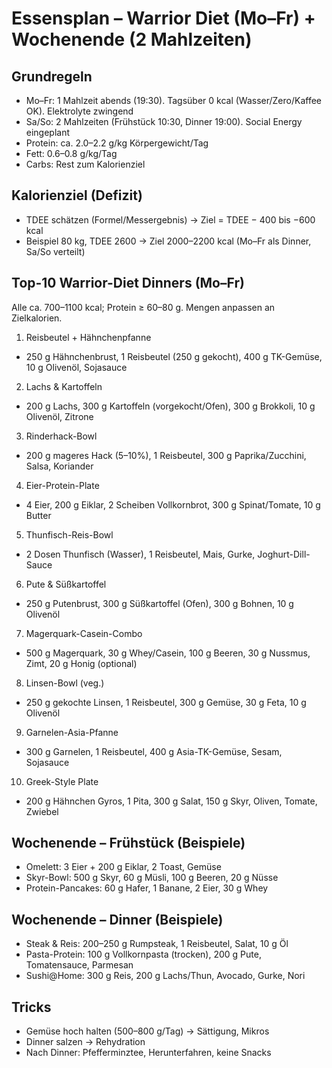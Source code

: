 # Essensplan – Warrior Diet (Mo–Fr) + Wochenende (2 Mahlzeiten)

## Grundregeln
- Mo–Fr: 1 Mahlzeit abends (19:30). Tagsüber 0 kcal (Wasser/Zero/Kaffee OK). Elektrolyte zwingend
- Sa/So: 2 Mahlzeiten (Frühstück 10:30, Dinner 19:00). Social Energy eingeplant
- Protein: ca. 2.0–2.2 g/kg Körpergewicht/Tag
- Fett: 0.6–0.8 g/kg/Tag
- Carbs: Rest zum Kalorienziel

## Kalorienziel (Defizit)
- TDEE schätzen (Formel/Messergebnis) → Ziel = TDEE − 400 bis −600 kcal
- Beispiel 80 kg, TDEE 2600 → Ziel 2000–2200 kcal (Mo–Fr als Dinner, Sa/So verteilt)

## Top-10 Warrior-Diet Dinners (Mo–Fr)
Alle ca. 700–1100 kcal; Protein ≥ 60–80 g. Mengen anpassen an Zielkalorien.

1. Reisbeutel + Hähnchenpfanne
- 250 g Hähnchenbrust, 1 Reisbeutel (250 g gekocht), 400 g TK-Gemüse, 10 g Olivenöl, Sojasauce

2. Lachs & Kartoffeln
- 200 g Lachs, 300 g Kartoffeln (vorgekocht/Ofen), 300 g Brokkoli, 10 g Olivenöl, Zitrone

3. Rinderhack-Bowl
- 200 g mageres Hack (5–10%), 1 Reisbeutel, 300 g Paprika/Zucchini, Salsa, Koriander

4. Eier-Protein-Plate
- 4 Eier, 200 g Eiklar, 2 Scheiben Vollkornbrot, 300 g Spinat/Tomate, 10 g Butter

5. Thunfisch-Reis-Bowl
- 2 Dosen Thunfisch (Wasser), 1 Reisbeutel, Mais, Gurke, Joghurt-Dill-Sauce

6. Pute & Süßkartoffel
- 250 g Putenbrust, 300 g Süßkartoffel (Ofen), 300 g Bohnen, 10 g Olivenöl

7. Magerquark-Casein-Combo
- 500 g Magerquark, 30 g Whey/Casein, 100 g Beeren, 30 g Nussmus, Zimt, 20 g Honig (optional)

8. Linsen-Bowl (veg.)
- 250 g gekochte Linsen, 1 Reisbeutel, 300 g Gemüse, 30 g Feta, 10 g Olivenöl

9. Garnelen-Asia-Pfanne
- 300 g Garnelen, 1 Reisbeutel, 400 g Asia-TK-Gemüse, Sesam, Sojasauce

10. Greek-Style Plate
- 200 g Hähnchen Gyros, 1 Pita, 300 g Salat, 150 g Skyr, Oliven, Tomate, Zwiebel

## Wochenende – Frühstück (Beispiele)
- Omelett: 3 Eier + 200 g Eiklar, 2 Toast, Gemüse
- Skyr-Bowl: 500 g Skyr, 60 g Müsli, 100 g Beeren, 20 g Nüsse
- Protein-Pancakes: 60 g Hafer, 1 Banane, 2 Eier, 30 g Whey

## Wochenende – Dinner (Beispiele)
- Steak & Reis: 200–250 g Rumpsteak, 1 Reisbeutel, Salat, 10 g Öl
- Pasta-Protein: 100 g Vollkornpasta (trocken), 200 g Pute, Tomatensauce, Parmesan
- Sushi@Home: 300 g Reis, 200 g Lachs/Thun, Avocado, Gurke, Nori

## Tricks
- Gemüse hoch halten (500–800 g/Tag) → Sättigung, Mikros
- Dinner salzen → Rehydration
- Nach Dinner: Pfefferminztee, Herunterfahren, keine Snacks
